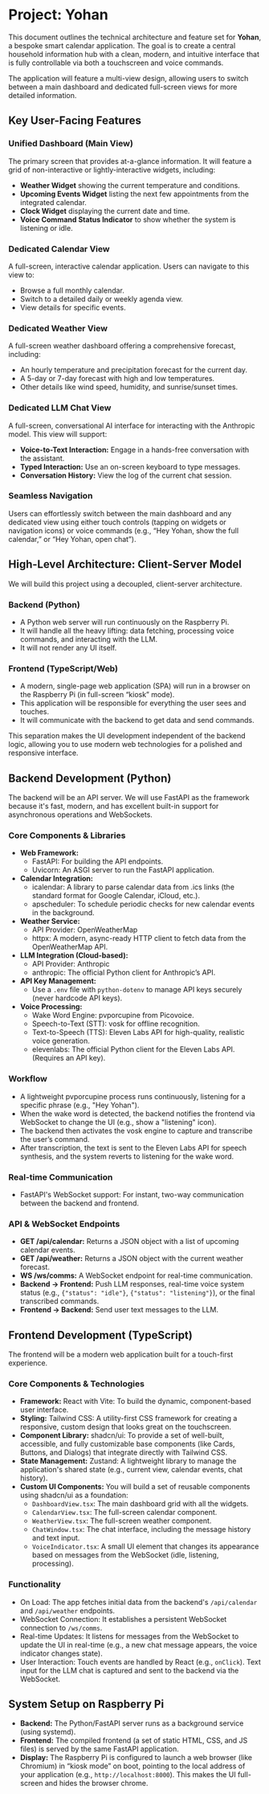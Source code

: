 
# Project: Yohan

This document outlines the technical architecture and feature set for **Yohan**, a bespoke smart calendar application. The goal is to create a central household information hub with a clean, modern, and intuitive interface that is fully controllable via both a touchscreen and voice commands.

The application will feature a multi-view design, allowing users to switch between a main dashboard and dedicated full-screen views for more detailed information.

## Key User-Facing Features

### Unified Dashboard (Main View)
The primary screen that provides at-a-glance information. It will feature a grid of non-interactive or lightly-interactive widgets, including:
- **Weather Widget** showing the current temperature and conditions.
- **Upcoming Events Widget** listing the next few appointments from the integrated calendar.
- **Clock Widget** displaying the current date and time.
- **Voice Command Status Indicator** to show whether the system is listening or idle.

### Dedicated Calendar View
A full-screen, interactive calendar application. Users can navigate to this view to:
- Browse a full monthly calendar.
- Switch to a detailed daily or weekly agenda view.
- View details for specific events.

### Dedicated Weather View
A full-screen weather dashboard offering a comprehensive forecast, including:
- An hourly temperature and precipitation forecast for the current day.
- A 5-day or 7-day forecast with high and low temperatures.
- Other details like wind speed, humidity, and sunrise/sunset times.

### Dedicated LLM Chat View
A full-screen, conversational AI interface for interacting with the Anthropic model. This view will support:
- **Voice-to-Text Interaction:** Engage in a hands-free conversation with the assistant.
- **Typed Interaction:** Use an on-screen keyboard to type messages.
- **Conversation History:** View the log of the current chat session.

### Seamless Navigation
Users can effortlessly switch between the main dashboard and any dedicated view using either touch controls (tapping on widgets or navigation icons) or voice commands (e.g., “Hey Yohan, show the full calendar,” or “Hey Yohan, open chat”).

## High-Level Architecture: Client-Server Model
We will build this project using a decoupled, client-server architecture.

### Backend (Python)
- A Python web server will run continuously on the Raspberry Pi.
- It will handle all the heavy lifting: data fetching, processing voice commands, and interacting with the LLM.
- It will not render any UI itself.

### Frontend (TypeScript/Web)
- A modern, single-page web application (SPA) will run in a browser on the Raspberry Pi (in full-screen “kiosk” mode).
- This application will be responsible for everything the user sees and touches.
- It will communicate with the backend to get data and send commands.

This separation makes the UI development independent of the backend logic, allowing you to use modern web technologies for a polished and responsive interface.

## Backend Development (Python)
The backend will be an API server. We will use FastAPI as the framework because it's fast, modern, and has excellent built-in support for asynchronous operations and WebSockets.

### Core Components & Libraries
- **Web Framework:**
  - FastAPI: For building the API endpoints.
  - Uvicorn: An ASGI server to run the FastAPI application.
- **Calendar Integration:**
  - icalendar: A library to parse calendar data from .ics links (the standard format for Google Calendar, iCloud, etc.).
  - apscheduler: To schedule periodic checks for new calendar events in the background.
- **Weather Service:**
  - API Provider: OpenWeatherMap
  - httpx: A modern, async-ready HTTP client to fetch data from the OpenWeatherMap API.
- **LLM Integration (Cloud-based):**
  - API Provider: Anthropic
  - anthropic: The official Python client for Anthropic’s API.
- **API Key Management:**
  - Use a `.env` file with `python-dotenv` to manage API keys securely (never hardcode API keys).
- **Voice Processing:**
  - Wake Word Engine: pvporcupine from Picovoice.
  - Speech-to-Text (STT): vosk for offline recognition.
  - Text-to-Speech (TTS): Eleven Labs API for high-quality, realistic voice generation.
  - elevenlabs: The official Python client for the Eleven Labs API. (Requires an API key).

### Workflow
- A lightweight pvporcupine process runs continuously, listening for a specific phrase (e.g., "Hey Yohan").
- When the wake word is detected, the backend notifies the frontend via WebSocket to change the UI (e.g., show a "listening" icon).
- The backend then activates the vosk engine to capture and transcribe the user’s command.
- After transcription, the text is sent to the Eleven Labs API for speech synthesis, and the system reverts to listening for the wake word.

### Real-time Communication
- FastAPI's WebSocket support: For instant, two-way communication between the backend and frontend.

### API & WebSocket Endpoints
- **GET /api/calendar:** Returns a JSON object with a list of upcoming calendar events.
- **GET /api/weather:** Returns a JSON object with the current weather forecast.
- **WS /ws/comms:** A WebSocket endpoint for real-time communication.
- **Backend -> Frontend:** Push LLM responses, real-time voice system status (e.g., `{"status": "idle"}`, `{"status": "listening"}`), or the final transcribed commands.
- **Frontend -> Backend:** Send user text messages to the LLM.

## Frontend Development (TypeScript)
The frontend will be a modern web application built for a touch-first experience.

### Core Components & Technologies
- **Framework:** React with Vite: To build the dynamic, component-based user interface.
- **Styling:** Tailwind CSS: A utility-first CSS framework for creating a responsive, custom design that looks great on the touchscreen.
- **Component Library:** shadcn/ui: To provide a set of well-built, accessible, and fully customizable base components (like Cards, Buttons, and Dialogs) that integrate directly with Tailwind CSS.
- **State Management:** Zustand: A lightweight library to manage the application's shared state (e.g., current view, calendar events, chat history).
- **Custom UI Components:** You will build a set of reusable components using shadcn/ui as a foundation:
  - `DashboardView.tsx`: The main dashboard grid with all the widgets.
  - `CalendarView.tsx`: The full-screen calendar component.
  - `WeatherView.tsx`: The full-screen weather component.
  - `ChatWindow.tsx`: The chat interface, including the message history and text input.
  - `VoiceIndicator.tsx`: A small UI element that changes its appearance based on messages from the WebSocket (idle, listening, processing).

### Functionality
- On Load: The app fetches initial data from the backend's `/api/calendar` and `/api/weather` endpoints.
- WebSocket Connection: It establishes a persistent WebSocket connection to `/ws/comms`.
- Real-time Updates: It listens for messages from the WebSocket to update the UI in real-time (e.g., a new chat message appears, the voice indicator changes state).
- User Interaction: Touch events are handled by React (e.g., `onClick`). Text input for the LLM chat is captured and sent to the backend via the WebSocket.

## System Setup on Raspberry Pi
- **Backend:** The Python/FastAPI server runs as a background service (using systemd).
- **Frontend:** The compiled frontend (a set of static HTML, CSS, and JS files) is served by the same FastAPI application.
- **Display:** The Raspberry Pi is configured to launch a web browser (like Chromium) in “kiosk mode” on boot, pointing to the local address of your application (e.g., `http://localhost:8000`). This makes the UI full-screen and hides the browser chrome.